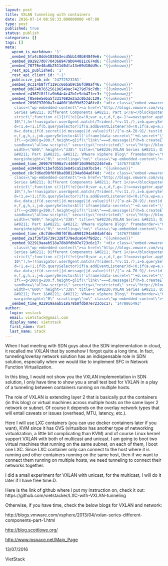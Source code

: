 ```yaml
---
layout: post
title: VXLAN tunneling with containers
date: 2016-07-14 08:58:33.000000000 +07:00
type: post
published: true
status: publish
categories: []
tags: []
meta:
  _wpcom_is_markdown: '1'
  _oembed_5fa4c0dde1830b3ecd5bb140b84849e6: "{{unknown}}"
  _oembed_892927d077043689479b044011c674d6: "{{unknown}}"
  _oembed_78776e46a8b2511d0dfa13e69d10dd9c: "{{unknown}}"
  _rest_api_published: '1'
  _rest_api_client_id: "-1"
  _publicize_job_id: '24772523281'
  _oembed_0c314b8f7f119cc66bab9cb6fd98af46: "{{unknown}}"
  _oembed_0d674b765256196540ac74279d79c7db: "{{unknown}}"
  _oembed_e4367f8f1fa9b64e4c42b1e9cb47fec3: "{{unknown}}"
  _oembed_f05e6e5eba5f3317682e2a3c0b3dc129: "{{unknown}}"
  _oembed_2090797090a7c4400f10d99d52246fe8: "<div class=\"embed-vmwarevsphereblog\"><blockquote
    class=\"wp-embedded-content\"><a href=\"http://blogs.vmware.com/vsphere/2013/04/vxlan-series-different-components-part-1.html\">VXLAN
    Series &#8211; Different Components &#8211; Part 1</a></blockquote><script type='text/javascript'><!--//--><![CDATA[//><!--\t\t!function(a,b){\"use
    strict\";function c(){if(!e){e=!0;var a,c,d,f,g=-1!==navigator.appVersion.indexOf(\"MSIE
    10\"),h=!!navigator.userAgent.match(/Trident.*rv:11./),i=b.querySelectorAll(\"iframe.wp-embedded-content\");for(c=0;c<i.length;c++)if(d=i[c],!d.getAttribute(\"data-secret\")){if(f=Math.random().toString(36).substr(2,10),d.src+=\"#?secret=\"+f,d.setAttribute(\"data-secret\",f),g||h)a=d.cloneNode(!0),a.removeAttribute(\"security\"),d.parentNode.replaceChild(a,d)}else;}}var
    d=!1,e=!1;if(b.querySelector)if(a.addEventListener)d=!0;if(a.wp=a.wp||{},!a.wp.receiveEmbedMessage)if(a.wp.receiveEmbedMessage=function(c){var
    d=c.data;if(d.secret||d.message||d.value)if(!/[^a-zA-Z0-9]/.test(d.secret)){var
    e,f,g,h,i,j=b.querySelectorAll('iframe[data-secret=\"'+d.secret+'\"]'),k=b.querySelectorAll('blockquote[data-secret=\"'+d.secret+'\"]');for(e=0;e<k.length;e++)k[e].style.display=\"none\";for(e=0;e<j.length;e++)if(f=j[e],c.source===f.contentWindow){if(f.removeAttribute(\"style\"),\"height\"===d.message){if(g=parseInt(d.value,10),g>1e3)g=1e3;else
    if(~~g<200)g=200;f.height=g}if(\"link\"===d.message)if(h=b.createElement(\"a\"),i=b.createElement(\"a\"),h.href=f.getAttribute(\"src\"),i.href=d.value,i.host===h.host)if(b.activeElement===f)a.top.location.href=d.value}else;}},d)a.addEventListener(\"message\",a.wp.receiveEmbedMessage,!1),b.addEventListener(\"DOMContentLoaded\",c,!1),a.addEventListener(\"load\",c,!1)}(window,document);//--><!]]></script><iframe
    sandbox=\"allow-scripts\" security=\"restricted\" src=\"http://blogs.vmware.com/vsphere/2013/04/vxlan-series-different-components-part-1.html/embed\"
    width=\"600\" height=\"338\" title=\"&#8220;VXLAN Series &#8211; Different Components
    &#8211; Part 1&#8221; &#8212; VMware vSphere Blog\" frameborder=\"0\" marginwidth=\"0\"
    marginheight=\"0\" scrolling=\"no\" class=\"wp-embedded-content\"></iframe></div>"
  _oembed_time_2090797090a7c4400f10d99d52246fe8: '1476774878'
  _oembed_e194007c1befd5553e845ca52a97bcb4: "{{unknown}}"
  _oembed_c8c7d6ed98f0f8ba8901294a604a6f4d: "<div class=\"embed-vmwarevsphereblog\"><blockquote
    class=\"wp-embedded-content\"><a href=\"http://blogs.vmware.com/vsphere/2013/04/vxlan-series-different-components-part-1.html\">VXLAN
    Series &#8211; Different Components &#8211; Part 1</a></blockquote><script type='text/javascript'><!--//--><![CDATA[//><!--\t\t!function(a,b){\"use
    strict\";function c(){if(!e){e=!0;var a,c,d,f,g=-1!==navigator.appVersion.indexOf(\"MSIE
    10\"),h=!!navigator.userAgent.match(/Trident.*rv:11./),i=b.querySelectorAll(\"iframe.wp-embedded-content\");for(c=0;c<i.length;c++)if(d=i[c],!d.getAttribute(\"data-secret\")){if(f=Math.random().toString(36).substr(2,10),d.src+=\"#?secret=\"+f,d.setAttribute(\"data-secret\",f),g||h)a=d.cloneNode(!0),a.removeAttribute(\"security\"),d.parentNode.replaceChild(a,d)}else;}}var
    d=!1,e=!1;if(b.querySelector)if(a.addEventListener)d=!0;if(a.wp=a.wp||{},!a.wp.receiveEmbedMessage)if(a.wp.receiveEmbedMessage=function(c){var
    d=c.data;if(d.secret||d.message||d.value)if(!/[^a-zA-Z0-9]/.test(d.secret)){var
    e,f,g,h,i,j=b.querySelectorAll('iframe[data-secret=\"'+d.secret+'\"]'),k=b.querySelectorAll('blockquote[data-secret=\"'+d.secret+'\"]');for(e=0;e<k.length;e++)k[e].style.display=\"none\";for(e=0;e<j.length;e++)if(f=j[e],c.source===f.contentWindow){if(f.removeAttribute(\"style\"),\"height\"===d.message){if(g=parseInt(d.value,10),g>1e3)g=1e3;else
    if(~~g<200)g=200;f.height=g}if(\"link\"===d.message)if(h=b.createElement(\"a\"),i=b.createElement(\"a\"),h.href=f.getAttribute(\"src\"),i.href=d.value,i.host===h.host)if(b.activeElement===f)a.top.location.href=d.value}else;}},d)a.addEventListener(\"message\",a.wp.receiveEmbedMessage,!1),b.addEventListener(\"DOMContentLoaded\",c,!1),a.addEventListener(\"load\",c,!1)}(window,document);//--><!]]></script><iframe
    sandbox=\"allow-scripts\" security=\"restricted\" src=\"http://blogs.vmware.com/vsphere/2013/04/vxlan-series-different-components-part-1.html/embed\"
    width=\"600\" height=\"338\" title=\"&#8220;VXLAN Series &#8211; Different Components
    &#8211; Part 1&#8221; &#8212; VMware vSphere Blog\" frameborder=\"0\" marginwidth=\"0\"
    marginheight=\"0\" scrolling=\"no\" class=\"wp-embedded-content\"></iframe></div>"
  _oembed_time_c8c7d6ed98f0f8ba8901294a604a6f4d: '1476775868'
  _oembed_2a1f36f26739c328f379edca647f8d2c: "{{unknown}}"
  _oembed_922919aaab518a78b8fdb07e723c6c17: "<div class=\"embed-vmwarevsphereblog\"><blockquote
    class=\"wp-embedded-content\"><a href=\"http://blogs.vmware.com/vsphere/2013/04/vxlan-series-different-components-part-1.html\">VXLAN
    Series &#8211; Different Components &#8211; Part 1</a></blockquote><script type='text/javascript'><!--//--><![CDATA[//><!--\t\t!function(a,b){\"use
    strict\";function c(){if(!e){e=!0;var a,c,d,f,g=-1!==navigator.appVersion.indexOf(\"MSIE
    10\"),h=!!navigator.userAgent.match(/Trident.*rv:11./),i=b.querySelectorAll(\"iframe.wp-embedded-content\");for(c=0;c<i.length;c++)if(d=i[c],!d.getAttribute(\"data-secret\")){if(f=Math.random().toString(36).substr(2,10),d.src+=\"#?secret=\"+f,d.setAttribute(\"data-secret\",f),g||h)a=d.cloneNode(!0),a.removeAttribute(\"security\"),d.parentNode.replaceChild(a,d)}else;}}var
    d=!1,e=!1;if(b.querySelector)if(a.addEventListener)d=!0;if(a.wp=a.wp||{},!a.wp.receiveEmbedMessage)if(a.wp.receiveEmbedMessage=function(c){var
    d=c.data;if(d.secret||d.message||d.value)if(!/[^a-zA-Z0-9]/.test(d.secret)){var
    e,f,g,h,i,j=b.querySelectorAll('iframe[data-secret=\"'+d.secret+'\"]'),k=b.querySelectorAll('blockquote[data-secret=\"'+d.secret+'\"]');for(e=0;e<k.length;e++)k[e].style.display=\"none\";for(e=0;e<j.length;e++)if(f=j[e],c.source===f.contentWindow){if(f.removeAttribute(\"style\"),\"height\"===d.message){if(g=parseInt(d.value,10),g>1e3)g=1e3;else
    if(~~g<200)g=200;f.height=g}if(\"link\"===d.message)if(h=b.createElement(\"a\"),i=b.createElement(\"a\"),h.href=f.getAttribute(\"src\"),i.href=d.value,i.host===h.host)if(b.activeElement===f)a.top.location.href=d.value}else;}},d)a.addEventListener(\"message\",a.wp.receiveEmbedMessage,!1),b.addEventListener(\"DOMContentLoaded\",c,!1),a.addEventListener(\"load\",c,!1)}(window,document);//--><!]]></script><iframe
    sandbox=\"allow-scripts\" security=\"restricted\" src=\"http://blogs.vmware.com/vsphere/2013/04/vxlan-series-different-components-part-1.html/embed\"
    width=\"600\" height=\"338\" title=\"&#8220;VXLAN Series &#8211; Different Components
    &#8211; Part 1&#8221; &#8212; VMware vSphere Blog\" frameborder=\"0\" marginwidth=\"0\"
    marginheight=\"0\" scrolling=\"no\" class=\"wp-embedded-content\"></iframe></div>"
  _oembed_time_922919aaab518a78b8fdb07e723c6c17: '1478865493'
author:
  login: vnstack
  email: vietstack@gmail.com
  display_name: vietstack
  first_name: Viet
  last_name: Stack
---
```

<p>When I had meeting with SDN guys about the SDN implementation in cloud, it recalled me VXLAN that by somehow I forgot quite a long time. In fact, tunneling/overlay network solution has an indispensable role in SDN solution, especially when we would like to implement SFC in Network Function Virtualization.</p>
<p>In this blog, I would not show you the VXLAN implementation in SDN solution, I only have time to show you a small test bed for VXLAN in a play of a tunneling between containers running on multiple hosts.</p>
<p>The role of VXLAN is extending layer 2 that is basically put the containers (in this blog) or virtual machines across multiple hosts on the same layer 2 network or subnet. Of course it depends on the overlay network types that will entail caveats or issues (overhead, MTU, latency, etc.).</p>
<p>Here I will use LXC containers (you can use docker containers later if you want), KVM since it has OVS (virtualbox has another type of networking virtualization, a little bit complicating than KVM) and of course Linux kernel support VXLAN with both of multicast and unicast. I am going to boot two virtual machines that running on the same subnet, on each of them, I boot one LXC. Since LXC container only can connect to the host where it is running and other containers running on the same host, then if we want to connect them running on multiple hosts, we need tunneling to connect their networks together.</p>
<p>I did a small experiment for VXLAN with unicast, for the multicast, I will do it later if I have free time:D.</p>
<p>Here is the link of github where i put my instruction on, check it out:<br />
https://github.com/vietstacker/LXC-with-VXLAN-tunneling</p>
<p>Otherwise, if you have time, check the below blogs for VXLAN and network:</p>
<p>http://blogs.vmware.com/vsphere/2013/04/vxlan-series-different-components-part-1.html</p>
<p><a href="http://blog.scottlowe.org/">http://blog.scottlowe.org/</a></p>
<p><a href="http://www.ipspace.net/Main_Page">http://www.ipspace.net/Main_Page</a></p>
<p>13/07/2016</p>
<p>VietStack</p>
